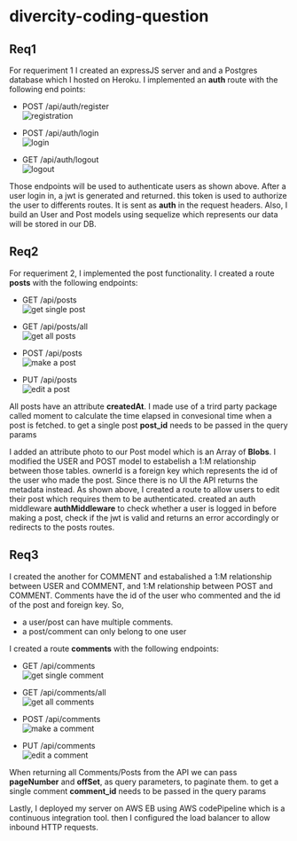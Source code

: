 # divercity-coding-question

## Req1

For requeriment 1 I created an expressJS server and and a Postgres database which I hosted on Heroku.
I implemented an **auth** route with the following end points: 

* POST /api/auth/register <br>
![registration](/images/register.JPG)

* POST /api/auth/login <br>
![login](/images/login.JPG)

* GET /api/auth/logout <br>
![logout](/images/logout.JPG)

Those endpoints will be used to authenticate users as shown above. After a user login in, a jwt is generated and returned. this token is used to authorize the user
to differents routes. It is sent as **auth** in the request headers.
Also, I build an User and Post models using sequelize which represents our data will be stored in our DB.




## Req2

For requeriment 2, I implemented the post functionality. 
I created a route **posts** with the following endpoints:

* GET /api/posts <br>
![get single post](/images/singlePosts.JPG)

* GET /api/posts/all <br>
![get all posts](/images/allPost.JPG)

* POST /api/posts <br>
![make a post](/images/makePost.JPG)

* PUT /api/posts <br>
![edit a post](/images/editPost.JPG)

All posts have an attribute **createdAt**. I made use of a trird party package called moment
to calculate the time elapsed in convesional time when a post is fetched. 
to get a single post **post_id** needs to be passed in the query params

I added an attribute photo to our Post model which is an Array of **Blobs**. I modified the USER and POST model to estabelish a 1:M relationship between
those tables. ownerId is a foreign key which represents the id of the user who made the post.
Since there is no UI the API returns the metadata instead.
As shown above, I created a route to allow users to edit their post which requires them to be authenticated. created an auth middleware **authMiddleware**
to check whether a user is logged in before making a post, check if the jwt is valid and returns an error accordingly or redirects to the posts routes.

## Req3

I created the another for COMMENT and estabalished a 1:M relationship between USER and COMMENT, and 1:M relationship between POST and COMMENT.
Comments have the id of the user who commented and the id of the post and foreign key.
So, 
* a user/post can have multiple comments. 
* a post/comment can only belong to one user

I created a route **comments** with the following endpoints:

* GET /api/comments <br>
![get single comment](/images/singleComment.JPG)

* GET /api/comments/all <br>
![get all comments](/images/allComment.JPG)

* POST /api/comments <br>
![make a comment](/images/makeComment.JPG)

* PUT /api/comments <br>
![edit a comment](/images/editComment.JPG)

When returning all Comments/Posts from the API we can pass **pageNumber** and **offSet**, as query parameters, to paginate them.
to get a single comment **comment_id** needs to be passed in the query params

Lastly, I deployed my server on AWS EB using AWS codePipeline which is a continuous integration tool. then I configured the load balancer to allow inbound HTTP requests.
